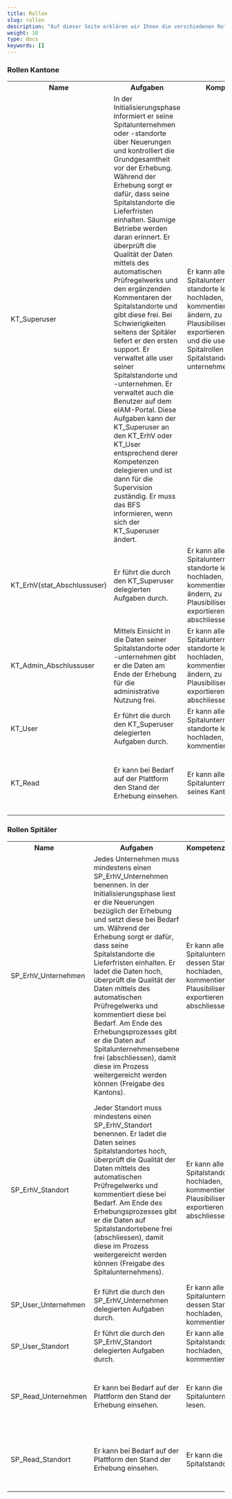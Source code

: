 ```yaml
---
title: Rollen
slug: rollen
description: "Auf dieser Seite erklären wir Ihnen die verschiedenen Rollen, die es auf der Plattform gibt."
weight: 10
type: docs
keywords: []
---
```


### Rollen Kantone

<table style="width:100%">
  <tr>
    <th style="width:22%"> Name </div></th>
    <th> Aufgaben </th>
    <th style="width:20%"> Kompetenzen </div> </th>
    <th style="width:32%"> Verantwortung </div> </th>
  </tr>
  <tr>
    <td> KT_Superuser </td>
    <td> In der Initialisierungsphase informiert er seine Spitalunternehmen oder -standorte über Neuerungen und kontrolliert die Grundgesamtheit vor der Erhebung. Während der Erhebung sorgt er dafür, dass seine Spitalstandorte die Lieferfristen einhalten. Säumige Betriebe werden daran erinnert. Er überprüft die Qualität der Daten mittels des automatischen Prüfregelwerks und den ergänzenden Kommentaren der Spitalstandorte und gibt diese frei. Bei Schwierigkeiten seitens der Spitäler liefert er den ersten support. Er verwaltet alle user seiner Spitalstandorte und -unternehmen. Er verwaltet auch die Benutzer auf dem eIAM-Portal. Diese Aufgaben kann der KT_Superuser an den KT_ErhV oder KT_User entsprechend derer Kompetenzen delegieren und ist dann für die Supervision zuständig. Er muss das BFS informieren, wenn sich der KT_Superuser ändert. </td>
    <td> Er kann alle Daten seiner Spitalunternehmen und- standorte lesen, hochladen, kommentieren, Prüfstati ändern, zu Plausibiliserungszwecken exportieren, abschliessen und die user aller Spitalrollen seiner Spitalstandorte und -unternehmen verwalten. </td>
    <td> Er sorgt dafür, dass die Erhebung in den Spitalunternehmen innerhalb seines Zuständigkeitsgebiets durchgeführt wird und informiert diese über anstehende Neuerungen. Bei konzeptuellen, technischen oder inhaltlichen Fragen sind die Kantone erste Anlaufstelle. Sie führen Eingangskontrollen sowie Rückfragen durch und besorgen das Mahnwesen. Bis Ende Juni des Erhebungsjahres sorgt der Kanton dafür, dass die verlangten Informationen aller im Kanton ansässigen Spitalunternehmen und -standorten mit gesundheitspolizeilicher Betriebsbewilligung korrekt und vollständig vorliegen. Die vom Spitalunternehmen angegebenen Begründungen bei Fehlermeldungen auf dem Prüfprotokoll werden vom Kanton auf ihre Plausibilität hin überprüft und akzeptiert. Er ist dafür zuständig, die Aktivitäten der Nutzer zu überwachen, Profile für neue Nutzer zu erstellen und sie zu deaktivieren, wenn sie keinen Zugriff mehr benötigen. </td>
  </tr>
  <tr>
    <td> KT_ErhV(stat_Abschlussuser) </td>
    <td> Er führt die durch den KT_Superuser delegierten Aufgaben durch. </td>
    <td> Er kann alle Daten seiner Spitalunternehmen und- standorte lesen, hochladen, kommentieren, Prüfstati ändern, zu Plausibiliserungszwecken exportieren, abschliessen. </td>
    <td> Die kantonale Erhebungsstelle gibt für das betroffene Erhebungsjahr Ende Juli die Daten der Spitalunternehmen auf ihrem Hoheitsgebiet für die Nutzung nach BStatG frei. </td>
  </tr>
  <tr>
    <td> KT_Admin_Abschlussuser </td>
    <td> Mittels Einsicht in die Daten seiner Spitalstandorte oder -unternehmen gibt er die Daten am Ende der Erhebung für die administrative Nutzung frei. </td>
    <td> Er kann alle Daten seiner Spitalunternehmen und- standorte lesen, hochladen, kommentieren, Prüfstati ändern, zu Plausibiliserungszwecken exportieren, abschliessen. </td>
    <td> Das kantonale Gesundheitsamt gibt für das betroffene Erhebungsjahr Ende Juli die Daten der Spitalunternehmen auf ihrem Hoheitsgebiet für die Nutzung nach KVG frei. </td>   
  </tr>
  <tr>
    <td> KT_User </td>
    <td> Er führt die durch den KT_Superuser delegierten Aufgaben durch. </td>
    <td> Er kann alle Daten seiner Spitalunternehmen und- standorte lesen, hochladen, kommentieren. </td>
    <td> Er unterstützt den KT_Superuser in seinen Aufgaben. </td>
  </tr>
  <tr>
    <td> KT_Read </td>
    <td> Er kann bei Bedarf auf der Plattform den Stand der Erhebung einsehen. </td>
    <td> Er kann alle Daten aller Spitalunternehmen seines Kantons lesen. </td>
    <td> Er unterliegt der Schweigepflicht und darf keine Information über gelesene Informationen auf der Plattform Unbefugten mitteilen. </td>
  </tr>
</table>

### Rollen Spitäler
 
<table>
  <tr>
    <th><div style="width:155px"> Name </div></th>
    <th> Aufgaben </th>
    <th> <div style="width:110px"> Kompetenzen </div> </th>
    <th> <div style="width:120px"> Verantwortung </div> </th>
  </tr>
  <tr>
    <td>SP_ErhV_Unternehmen </td>
    <td> Jedes Unternehmen muss mindestens einen SP_ErhV_Unternehmen benennen. In der Initialisierungsphase liest er die Neuerungen bezüglich der Erhebung und setzt diese bei Bedarf um. Während der Erhebung sorgt er dafür, dass seine Spitalstandorte die Lieferfristen einhalten. Er ladet die Daten hoch, überprüft die Qualität der Daten mittels des automatischen Prüfregelwerks und kommentiert diese bei Bedarf. Am Ende des Erhebungsprozesses gibt er die Daten auf Spitalunternehmensebene frei (abschliessen), damit diese im Prozess weitergereicht werden können (Freigabe des Kantons). </td>
    <td> Er kann alle Daten seines Spitalunternehmen und dessen Standorte lesen, hochladen, kommentieren, zu Plausibiliserungszwecken exportieren und abschliessen. </td>
    <td> Er sorgt dafür, dass die Daten seines Spitalunternehmens innerhalb der vorgegebenen Frist und in guter Qualität vorliegen und gibt diese auf Ebene Spitalunternehmen frei. </td>
  </tr>
  <tr>
    <td>SP_ErhV_Standort</td>
    <td> Jeder Standort muss mindestens einen SP_ErhV_Standort benennen. Er ladet die Daten seines Spitalstandortes hoch, überprüft die Qualität der Daten mittels des automatischen Prüfregelwerks und kommentiert diese bei Bedarf. Am Ende des Erhebungsprozesses gibt er die Daten auf Spitalstandortebene frei (abschliessen), damit diese im Prozess weitergereicht werden können (Freigabe des Spitalunternehmens). </td>
    <td> Er kann alle Daten seines Spitalstandorts lesen, hochladen, kommentieren, zu Plausibiliserungszwecken exportieren und abschliessen. </td>
    <td> Er sorgt dafür, dass die Daten seines Spitalstandorts innerhalb der vorgegebenen Frist und in guter Qualität vorliegen und gibt diese auf Ebene Spitalstandort frei. Außerdem informiert er den KT_Superuser sofort, wenn sich die Benutzer seines Krankenhausstandorts ändern (z.B. ein Mitarbeiter kündigt, wechselt seine Funktion und benötigt seinen Zugang zur SpiGes-Plattform nicht mehr, ...). </td>
  </tr>
  <tr>
    <td> SP_User_Unternehmen </td>
    <td> Er führt die durch den SP_ErhV_Unternehmen delegierten Aufgaben durch. </td>
    <td> Er kann alle Daten seines Spitalunternehms und dessen Standorte lesen, hochladen, kommentieren. </td>
    <td> Er unterstützt den SP_ErhV_Unternehmen in seinen Aufgaben. </td>
  </tr>
  <tr>
    <td> SP_User_Standort </td>
    <td> Er führt die durch den SP_ErhV_Standort delegierten Aufgaben durch. </td>
    <td> Er kann alle Daten seines Spitalstandorts lesen, hochladen, kommentieren. </td>
    <td> Er unterstützt den SP_ErhV_Standort in seinen Aufgaben. </td>
  </tr>
  <tr>
    <td> SP_Read_Unternehmen </td>
    <td> Er kann bei Bedarf auf der Plattform den Stand der Erhebung einsehen. </td>
    <td> Er kann die Daten seines Spitalunternehmens lesen. </td>
    <td> Er unterliegt der Schweigepflicht und darf keine Information über gelesene Informationen auf der Plattform Unbefugten mitteilen. </td>
  </tr>
  <tr>
    <td> SP_Read_Standort </td>
    <td> Er kann bei Bedarf auf der Plattform den Stand der Erhebung einsehen. </td>
    <td> Er kann die Daten seines Spitalstandorts lesen. </td>
    <td> Er unterliegt der Schweigepflicht und darf keine Information über gelesene Informationen auf der Plattform Unbefugten mitteilen. </td>
  </tr>
</table>

<!-- 

  <tr>
    <td> </td>
    <td> </td>
    <td> </td>
    <td> </td>
  </tr>

  -->